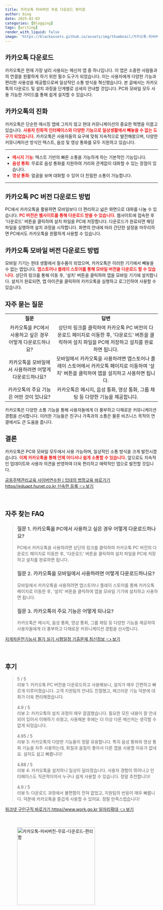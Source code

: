 ```yaml
---
title: 카카오톡 피씨버전 무료 다운로드 편리함
author: bing
date: 2025-02-03
categories: [Blogging]
tags: [writing]
render_with_liquid: false
image: 'https://blackassets.github.io/assets/img/thumbnail/카카오톡-피씨버전-무료-다운로드-편리함.webp'
---
```



<h2 id='카카오톡 다운로드'>카카오톡 다운로드</h2>

<p>카카오톡은 현재 가장 널리 사용되는 메신저 앱 중 하나입니다. 이 앱은 소중한 사람들과의 연결을 원활하게 하기 위한 필수 도구가 되었습니다. 이는 사용자에게 다양한 기능과 편리한 사용성을 제공함으로써 일상적인 소통 방식을 혁신했습니다. 본 글에서는 카카오톡의 다운로드 및 설치 과정을 단계별로 상세히 안내할 것입니다. PC와 모바일 모두 사용 가능한 가이드를 통해 쉽게 설치할 수 있습니다.</p>

<h2 id='카카오톡의 진화'>카카오톡의 진화</h2>

<p>카카오톡은 단순한 메시징 앱에 그치지 않고 현대 커뮤니케이션의 중요한 혁명을 이끌고 있습니다. <b><span style="color: #ee2323;">사용자 친화적 인터페이스와 다양한 기능으로 일상생활에서 빼놓을 수 없는 도구가 되었습니다.</span></b> 카카오톡은 사용자들의 요구에 맞춰 지속적으로 발전해왔으며, 다양한 커뮤니케이션 방식인 텍스트, 음성 및 영상 통화를 모두 지원하고 있습니다.</p>

<hr />

<ul>
    <li><b><span style="color: #ee2323;">메시지 기능</span></b>: 텍스트 기반의 빠른 소통을 가능하게 하는 기본적인 기능입니다.</li>
    <li><b><span style="color: #ee2323;">음성 통화</span></b>: 무료로 음성 통화를 지원하여 거리와 관계없이 대화할 수 있는 장점이 있습니다.</li>
    <li><b><span style="color: #ee2323;">영상 통화</span></b>: 얼굴을 보며 대화할 수 있어 더 친밀한 소통이 가능합니다.</li>
</ul>

<hr />

<h2 id='PC 버전 다운로드 방법'>카카오톡 PC 버전 다운로드 방법</h2>

<p>PC에서 카카오톡을 활용하면 모바일보다 더 편리하고 넓은 화면으로 대화를 나눌 수 있습니다. <b><span style="color: #ee2323;">PC 버전은 웹사이트를 통해 다운로드 받을 수 있습니다.</span></b> 웹사이트에 접속한 후 '다운로드' 버튼을 클릭하여 설치 파일을 PC에 저장합니다. 다운로드가 완료되면 해당 파일을 실행하여 설치 과정을 시작합니다. 화면의 안내에 따라 간단한 설정을 마무리하면 PC에서도 카카오톡을 원활하게 사용할 수 있습니다.</p>

<h2 id='모바일 버전 다운로드 방법'>카카오톡 모바일 버전 다운로드 방법</h2>

<p>모바일 기기는 현대 생활에서 필수품이 되었으며, 카카오톡은 이러한 기기에서 빼놓을 수 없는 앱입니다. <b><span style="color: #ee2323;">앱스토어나 플레이 스토어를 통해 모바일 버전을 다운로드 할 수 있습니다.</span></b> 상단의 링크를 통해 이동 후, '설치' 버튼을 클릭하여 앱을 모바일 기기에 설치합니다. 설치가 완료되면, 앱 아이콘을 클릭하여 카카오톡을 실행하고 로그인하여 사용할 수 있습니다.</p>

<h2 id='자주 묻는 질문'>자주 묻는 질문</h2>

<table>
    <tr>
        <td style="text-align: center; height: 17px;"><b>질문</b></td>
        <td style="text-align: center; height: 17px;"><b>답변</b></td>
    </tr>
    <tr>
        <td style="text-align: center; height: 17px;">카카오톡을 PC에서 사용하고 싶은 경우 어떻게 다운로드하나요?</td>
        <td style="text-align: center; height: 17px;">상단의 링크를 클릭하여 카카오톡 PC 버전의 다운로드 페이지로 이동한 후, '다운로드' 버튼을 클릭하여 설치 파일을 PC에 저장하고 설치를 완료하면 됩니다.</td>
    </tr>
    <tr>
        <td style="text-align: center; height: 17px;">카카오톡을 모바일에서 사용하려면 어떻게 다운로드하나요?</td>
        <td style="text-align: center; height: 17px;">모바일에서 카카오톡을 사용하려면 앱스토어나 플레이 스토어에서 카카오톡 페이지로 이동하여 '설치' 버튼을 클릭하여 앱을 설치하고 사용하면 됩니다.</td>
    </tr>
    <tr>
        <td style="text-align: center; height: 17px;">카카오톡의 주요 기능은 어떤 것이 있나요?</td>
        <td style="text-align: center; height: 17px;">카카오톡은 메시지, 음성 통화, 영상 통화, 그룹 채팅 등 다양한 기능을 제공합니다.</td>
    </tr>
</table>

<p>카카오톡은 다양한 소통 기능을 통해 사용자들에게 더 풍부하고 다채로운 커뮤니케이션 경험을 선사합니다. 이러한 기능들은 친구나 가족과의 소통은 물론 비즈니스 목적의 연결에서도 큰 도움을 줍니다.</p>

<h2 id='결론'>결론</h2>

<p>카카오톡은 PC와 모바일 모두에서 사용 가능하며, 일상적인 소통 방식을 크게 발전시켰습니다. <b><span style="color: #ee2323;">이제 카카오톡을 통해 언제 어디서나 쉽게 소통할 수 있습니다.</span></b> 앞으로도 지속적인 업데이트와 사용자 의견을 반영하여 더욱 편리하고 매력적인 앱으로 발전할 것입니다.</p>


<p><a class="click-button" title="공동주택관리교육 사이버연수원ㅣ입대의 법정교육 바로가기 https//eduapt.hunet.co.kr 신속한 등록" href="https://blackassets.github.io/posts/%EA%B3%B5%EB%8F%99%EC%A3%BC%ED%83%9D%EA%B4%80%EB%A6%AC%EA%B5%90%EC%9C%A1-%EC%82%AC%EC%9D%B4%EB%B2%84%EC%97%B0%EC%88%98%EC%9B%90%E3%85%A3%EC%9E%85%EB%8C%80%EC%9D%98-%EB%B2%95%EC%A0%95%EA%B5%90%EC%9C%A1-%EB%B0%94%EB%A1%9C%EA%B0%80%EA%B8%B0-httpseduapt.hunet.co.kr-%EC%8B%A0%EC%86%8D%ED%95%9C-%EB%93%B1%EB%A1%9D/" rel="dofollow">공동주택관리교육 사이버연수원ㅣ입대의 법정교육 바로가기 https//eduapt.hunet.co.kr 신속한 등록 👈 보기</a></p><br>
<h2 id='자주_찾는_FAQ'>자주 찾는 FAQ</h2>
<div itemscope="" itemtype="https://schema.org/FAQPage"> 
<blockquote> 
<div itemscope="" itemprop="mainEntity" itemtype="https://schema.org/Question"> 
<h3 itemprop="name">질문 1. 카카오톡을 PC에서 사용하고 싶은 경우 어떻게 다운로드하나요?</h3> 
<div itemscope="" itemprop="acceptedAnswer" itemtype="https://schema.org/Answer"> 
<span itemprop="text"> 
<p>PC에서 카카오톡을 사용하려면 상단의 링크를 클릭하여 카카오톡 PC 버전의 다운로드 페이지로 이동한 후, '다운로드' 버튼을 클릭하여 설치 파일을 PC에 저장하고 설치를 완료하면 됩니다.</p> 
</span> 
</div> 
</div> 

<div itemscope="" itemprop="mainEntity" itemtype="https://schema.org/Question"> 
<h3 itemprop="name">질문 2. 카카오톡을 모바일에서 사용하려면 어떻게 다운로드하나요?</h3> 
<div itemscope="" itemprop="acceptedAnswer" itemtype="https://schema.org/Answer"> 
<span itemprop="text"> 
<p>모바일에서 카카오톡을 사용하려면 앱스토어나 플레이 스토어를 통해 카카오톡 페이지로 이동한 후, '설치' 버튼을 클릭하여 앱을 모바일 기기에 설치하고 사용하면 됩니다.</p> 
</span> 
</div> 
</div> 

<div itemscope="" itemprop="mainEntity" itemtype="https://schema.org/Question"> 
<h3 itemprop="name">질문 3. 카카오톡의 주요 기능은 어떻게 되나요?</h3> 
<div itemscope="" itemprop="acceptedAnswer" itemtype="https://schema.org/Answer"> 
<span itemprop="text"> 
<p>카카오톡은 메시지, 음성 통화, 영상 통화, 그룹 채팅 등 다양한 기능을 제공하여 사용자들에게 더 풍부하고 다채로운 커뮤니케이션 경험을 선사합니다.</p> 
</span> 
</div> 
</div> 
</blockquote> 
</div>
<p><a class="click-button" title="지게차운전기능사 필기 실기 시험일정 기출문제 최신정보" href="https://blackassets.github.io/posts/%EC%A7%80%EA%B2%8C%EC%B0%A8%EC%9A%B4%EC%A0%84%EA%B8%B0%EB%8A%A5%EC%82%AC-%ED%95%84%EA%B8%B0-%EC%8B%A4%EA%B8%B0-%EC%8B%9C%ED%97%98%EC%9D%BC%EC%A0%95-%EA%B8%B0%EC%B6%9C%EB%AC%B8%EC%A0%9C-%EC%B5%9C%EC%8B%A0%EC%A0%95%EB%B3%B4/" rel="dofollow">지게차운전기능사 필기 실기 시험일정 기출문제 최신정보 👈 보기</a></p><br>
<h2 id='후기'>후기</h2>
<div itemscope itemtype="https://schema.org/Product">
  <blockquote>
  <div itemprop="review" itemscope itemtype="https://schema.org/Review">
      <div itemprop="reviewRating" itemscope itemtype="https://schema.org/Rating"> <span itemprop="ratingValue">5</span> / <span itemprop="bestRating">5</span> </div>
      <span itemprop="reviewBody">리뷰 1: 카카오톡 PC 버전을 다운로드하고 사용해보니, 설치가 매우 간편하고 빠르게 이루어졌습니다. 고객 지원팀의 안내도 친절했고, 매끄러운 기능 덕분에 대화가 더욱 편리해졌습니다.</span>
  </div>
  <br>
  <div itemprop="review" itemscope itemtype="https://schema.org/Review">
      <div itemprop="reviewRating" itemscope itemtype="https://schema.org/Rating"> <span itemprop="ratingValue">4.9</span> / <span itemprop="bestRating">5</span> </div>
      <span itemprop="reviewBody">리뷰 2: 카카오톡의 설치 과정이 매우 깔끔했습니다. 필요한 모든 내용이 잘 안내되어 있어서 이해하기 쉬웠고, 사용해본 후에는 더 이상 다른 메신저는 생각할 수 없게 되었습니다.</span>
  </div>
  <br>
  <div itemprop="review" itemscope itemtype="https://schema.org/Review">
      <div itemprop="reviewRating" itemscope itemtype="https://schema.org/Rating"> <span itemprop="ratingValue">4.95</span> / <span itemprop="bestRating">5</span> </div>
      <span itemprop="reviewBody">리뷰 3: 카카오톡의 다양한 기능들이 정말 유용합니다. 특히 음성 통화와 영상 통화 기능을 자주 사용하는데, 화질과 음질이 좋아서 다른 앱을 사용할 이유가 없네요. 설치도 쉽고 빠릅니다!</span>
  </div>
  <br>
  <div itemprop="review" itemscope itemtype="https://schema.org/Review">
      <div itemprop="reviewRating" itemscope itemtype="https://schema.org/Rating"> <span itemprop="ratingValue">4.88</span> / <span itemprop="bestRating">5</span> </div>
      <span itemprop="reviewBody">리뷰 4: 카카오톡을 설치하니 일상이 달라졌습니다. 사용자 경험이 뛰어나고 인터페이스도 직관적이어서 누구나 쉽게 사용할 수 있습니다. 정말 추천합니다!</span>
  </div>
  <br>
  <div itemprop="review" itemscope itemtype="https://schema.org/Review">
      <div itemprop="reviewRating" itemscope itemtype="https://schema.org/Rating"> <span itemprop="ratingValue">4.9</span> / <span itemprop="bestRating">5</span> </div>
      <span itemprop="reviewBody">리뷰 5: 다운로드 과정에서 불편함이 전혀 없었고, 지원팀의 반응이 매우 빠릅니다. 덕분에 카카오톡을 즐겁게 사용할 수 있어요. 정말 만족스럽습니다!</span>
  </div>
  </blockquote>
</div>
<p><a class="click-button" title="워크넷 구인구직 바로가기 https//www.work.go.kr 일자리확대" href="https://blackassets.github.io/posts/%EC%9B%8C%ED%81%AC%EB%84%B7-%EA%B5%AC%EC%9D%B8%EA%B5%AC%EC%A7%81-%EB%B0%94%EB%A1%9C%EA%B0%80%EA%B8%B0-httpswww.work.go.kr-%EC%9D%BC%EC%9E%90%EB%A6%AC%ED%99%95%EB%8C%80/" rel="dofollow">워크넷 구인구직 바로가기 https//www.work.go.kr 일자리확대 👈 보기</a></p><br>
<figure class="image"><img src="https://blackassets.github.io/assets/img/thumbnail/카카오톡-피씨버전-무료-다운로드-편리함.webp" alt="카카오톡-피씨버전-무료-다운로드-편리함" width="256" height="256"></figure>
